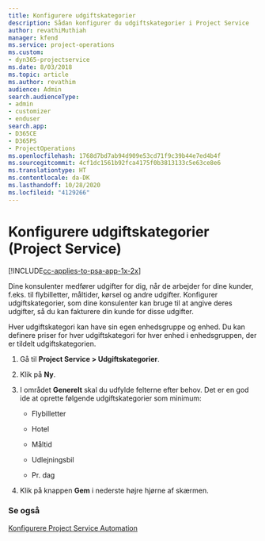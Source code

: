 ```yaml
---
title: Konfigurere udgiftskategorier
description: Sådan konfigurer du udgiftskategorier i Project Service
author: revathiMuthiah
manager: kfend
ms.service: project-operations
ms.custom:
- dyn365-projectservice
ms.date: 8/03/2018
ms.topic: article
ms.author: revathim
audience: Admin
search.audienceType:
- admin
- customizer
- enduser
search.app:
- D365CE
- D365PS
- ProjectOperations
ms.openlocfilehash: 1768d7bd7ab94d909e53cd71f9c39b44e7ed4b4f
ms.sourcegitcommit: 4cf1dc1561b92fca4175f0b3813133c5e63ce8e6
ms.translationtype: HT
ms.contentlocale: da-DK
ms.lasthandoff: 10/28/2020
ms.locfileid: "4129266"
---
```

# <a name="configure-expense-categories-project-service"></a>Konfigurere udgiftskategorier (Project Service)

[!INCLUDE[cc-applies-to-psa-app-1x-2x](../includes/cc-applies-to-psa-app-1x-2x.md)]

Dine konsulenter medfører udgifter for dig, når de arbejder for dine kunder, f.eks. til flybilletter, måltider, kørsel og andre udgifter. Konfigurer udgiftskategorier, som dine konsulenter kan bruge til at angive deres udgifter, så du kan fakturere din kunde for disse udgifter.  
  
Hver udgiftskategori kan have sin egen enhedsgruppe og enhed. Du kan definere priser for hver udgiftskategori for hver enhed i enhedsgruppen, der er tildelt udgiftskategorien.  
  
1.  Gå til **Project Service > Udgiftskategorier**.  
  
2.  Klik på **Ny**.  
  
3.  I området **Generelt** skal du udfylde felterne efter behov. Det er en god ide at oprette følgende udgiftskategorier som minimum:  
  
    -   Flybilletter  
  
    -   Hotel  
  
    -   Måltid  
  
    -   Udlejningsbil  
  
    -   Pr. dag  
  
4.  Klik på knappen **Gem** i nederste højre hjørne af skærmen.  
  
### <a name="see-also"></a>Se også  
 [Konfigurere Project Service Automation](../psa/configure.md)
